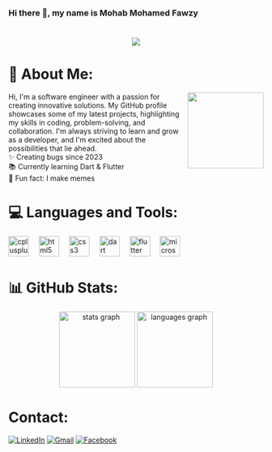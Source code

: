 ### Hi there 👋, my name is Mohab Mohamed Fawzy
<h1 align="center">
    <img src="https://readme-typing-svg.herokuapp.com/?font=Righteous&size=35&center=true&vCenter=true&width=500&height=70&duration=4000&lines=Hi+There!+👋;+I'm+Mohab+Mohamed!;" />
</h1>

# 💫 About Me:
<p align="left">
  <img align="right" height="150" src="https://media.giphy.com/media/13HgwGsXF0aiGY/giphy.gif?cid=790b7611vvbrgopvwkb35z7bbe6zt4sq0pql474iexze7rqp&ep=v1_gifs_search&rid=giphy.gif&ct=g"  />
Hi, I'm a software engineer with a passion for creating innovative solutions. My GitHub profile showcases some of my latest projects, highlighting my skills in coding, problem-solving, and collaboration. I'm always striving to learn and grow as a developer, and I'm excited about the possibilities that lie ahead.
<br>✨ Creating bugs since 2023<br>📚 Currently learning Dart & Flutter<br>🎲 Fun fact: I make memes
</p>


# 💻 Languages and Tools:

<div align="left">
  <img src="https://cdn.jsdelivr.net/gh/devicons/devicon/icons/cplusplus/cplusplus-original.svg" height="40" alt="cplusplus logo"  />
  <img width="12" />
  <img src="https://cdn.jsdelivr.net/gh/devicons/devicon/icons/html5/html5-original.svg" height="40" alt="html5 logo"  />
  <img width="12" />
  <img src="https://cdn.jsdelivr.net/gh/devicons/devicon/icons/css3/css3-original.svg" height="40" alt="css3 logo"  />
  <img width="12" />
  <img src="https://cdn.jsdelivr.net/gh/devicons/devicon/icons/dart/dart-original.svg" height="40" alt="dart logo"  />
  <img width="12" />
  <img src="https://cdn.jsdelivr.net/gh/devicons/devicon/icons/flutter/flutter-original.svg" height="40" alt="flutter logo"  />
  <img width="12" />
  <img src="https://cdn.jsdelivr.net/gh/devicons/devicon/icons/microsoftsqlserver/microsoftsqlserver-plain.svg" height="40" alt="microsoftsqlserver logo"  />
</div>

# 📊 GitHub Stats:

<div align="center">
  <img src="https://github-readme-stats.vercel.app/api?username=MohabFawzy&hide_title=false&hide_rank=false&show_icons=true&include_all_commits=true&count_private=true&disable_animations=false&theme=dark&locale=en&hide_border=false&order=1" height="150" alt="stats graph"  />
  <img src="https://github-readme-stats.vercel.app/api/top-langs?username=MohabFawzy&locale=en&hide_title=false&layout=compact&card_width=320&langs_count=5&theme=dark&hide_border=false&order=2" height="150" alt="languages graph"  />
</div>

# Contact:
<div class="container" style="height: 400px;">

[![LinkedIn](https://raw.githubusercontent.com/maurodesouza/profile-readme-generator/master/src/assets/icons/social/linkedin/default.svg)](https://www.linkedin.com/in/mohab-mohamed-fawzy)
[![Gmail](https://raw.githubusercontent.com/maurodesouza/profile-readme-generator/master/src/assets/icons/social/gmail/default.svg)](mailto:mohabmohameed5204@gmail.com)
[![Facebook](https://raw.githubusercontent.com/maurodesouza/profile-readme-generator/master/src/assets/icons/social/facebook/default.svg)](https://www.facebook.com/MohabMohamedFawzy22)
</div>
